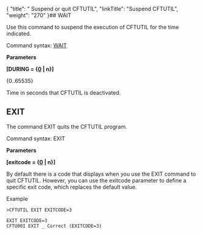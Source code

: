 {
    "title": " Suspend or quit CFTUTIL",
    "linkTitle": "Suspend CFTUTIL",
    "weight": "270"
}## WAIT

<span id="About_the_WAIT_Command"></span>Use this command to suspend the execution of CFTUTIL for
the time indicated.

Command syntax: [WAIT](../../#WAIT)

**Parameters**

**\[DURING = {<u>0</u> | n}\]**

{0..65535}

Time in seconds that CFTUTIL is deactivated.

## EXIT

The command EXIT quits the CFTUTIL program.

Command syntax: EXIT

**Parameters**

**\[exitcode = {<u>0</u> | n}\]**

By default there is a code that displays when you use the EXIT command to quit CFTUTIL. However, you can use the exitcode parameter to define a specific exit code, which replaces the default value.

Example

```
>CFTUTIL EXIT EXITCODE=3
 
EXIT EXITCODE=3
CFTU00I EXIT _ Correct (EXITCODE=3)
```

